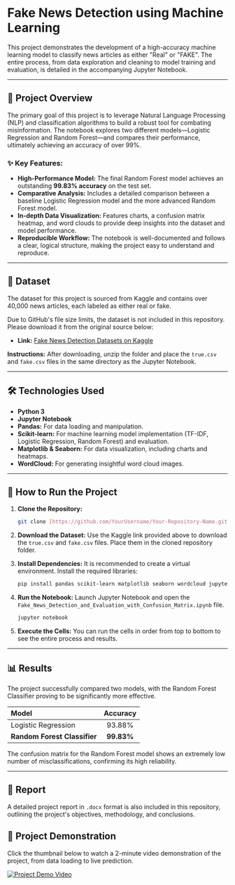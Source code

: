  # Fake News Detection using Machine Learning

This project demonstrates the development of a high-accuracy machine learning model to classify news articles as either "Real" or "FAKE". The entire process, from data exploration and cleaning to model training and evaluation, is detailed in the accompanying Jupyter Notebook.

---

## 🎯 Project Overview

The primary goal of this project is to leverage Natural Language Processing (NLP) and classification algorithms to build a robust tool for combating misinformation. The notebook explores two different models—Logistic Regression and Random Forest—and compares their performance, ultimately achieving an accuracy of over 99%.

### ✨ Key Features:
* **High-Performance Model:** The final Random Forest model achieves an outstanding **99.83% accuracy** on the test set.
* **Comparative Analysis:** Includes a detailed comparison between a baseline Logistic Regression model and the more advanced Random Forest model.
* **In-depth Data Visualization:** Features charts, a confusion matrix heatmap, and word clouds to provide deep insights into the dataset and model performance.
* **Reproducible Workflow:** The notebook is well-documented and follows a clear, logical structure, making the project easy to understand and reproduce.

---

## 💾 Dataset

The dataset for this project is sourced from Kaggle and contains over 40,000 news articles, each labeled as either real or fake.

Due to GitHub's file size limits, the dataset is not included in this repository. Please download it from the original source below:

* **Link:** [Fake News Detection Datasets on Kaggle](http://www.kaggle.com/datasets/emineyetm/fake-news-detection-datasets)

**Instructions:** After downloading, unzip the folder and place the `true.csv` and `fake.csv` files in the same directory as the Jupyter Notebook.

---

## 🛠️ Technologies Used

* **Python 3**
* **Jupyter Notebook**
* **Pandas:** For data loading and manipulation.
* **Scikit-learn:** For machine learning model implementation (TF-IDF, Logistic Regression, Random Forest) and evaluation.
* **Matplotlib & Seaborn:** For data visualization, including charts and heatmaps.
* **WordCloud:** For generating insightful word cloud images.

---

## 🚀 How to Run the Project

1.  **Clone the Repository:**
    ```bash
    git clone [https://github.com/YourUsername/Your-Repository-Name.git](https://github.com/YourUsername/Your-Repository-Name.git)
    ```
2.  **Download the Dataset:** Use the Kaggle link provided above to download the `true.csv` and `fake.csv` files. Place them in the cloned repository folder.

3.  **Install Dependencies:** It is recommended to create a virtual environment. Install the required libraries:
    ```bash
    pip install pandas scikit-learn matplotlib seaborn wordcloud jupyter
    ```
4.  **Run the Notebook:** Launch Jupyter Notebook and open the `Fake_News_Detection_and_Evaluation_with_Confusion_Matrix.ipynb` file.
    ```bash
    jupyter notebook
    ```
5.  **Execute the Cells:** You can run the cells in order from top to bottom to see the entire process and results.

---

## 📊 Results

The project successfully compared two models, with the Random Forest Classifier proving to be significantly more effective.

| Model | Accuracy |
| :--- | :---: |
| Logistic Regression | 93.88% |
| **Random Forest Classifier** | **99.83%** |

The confusion matrix for the Random Forest model shows an extremely low number of misclassifications, confirming its high reliability.



---

## 📄 Report

A detailed project report in `.docx` format is also included in this repository, outlining the project's objectives, methodology, and conclusions.


## 🎥 Project Demonstration

Click the thumbnail below to watch a 2-minute video demonstration of the project, from data loading to live prediction.

[![Project Demo Video](https://img.youtube.com/vi/lhjATx-EqZk/0.jpg)](https://youtu.be/lhjATx-EqZk)
